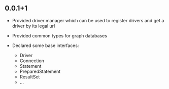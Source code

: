 ## 0.0.1+1

- Provided driver manager which can be used to register drivers and get a driver by its legal url

- Provided common types for graph databases

- Declared some base interfaces:
  - Driver
  - Connection
  - Statement
  - PreparedStatement
  - ResultSet
  - ...


